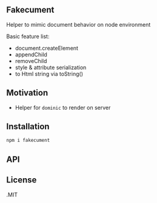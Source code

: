 ## Fakecument
Helper to mimic document behavior on node environment

Basic feature list:

 * document.createElement
 * appendChild
 * removeChild
 * style & attribute serialization
 * to Html string via toString()

## Motivation
- Helper for `dominic` to render on server

## Installation
```javascript
npm i fakecument
```

## API

## License
.MIT
